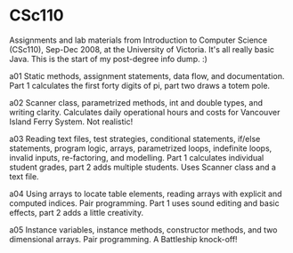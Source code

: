 ﻿CSc110
======

Assignments and lab materials from Introduction to Computer Science (CSc110), Sep-Dec 2008, at the University of Victoria.  It's all really basic Java.  This is the start of my post-degree info dump.  :)

a01
Static methods, assignment statements, data flow, and documentation.
Part 1 calculates the first forty digits of pi, part two draws a totem pole.

a02
Scanner class, parametrized methods, int and double types, and writing clarity.
Calculates daily operational hours and costs for Vancouver Island Ferry System.  Not realistic!

a03
Reading text files, test strategies, conditional statements, if/else statements, program logic, arrays, parametrized loops, indefinite loops, invalid inputs, re-factoring, and modelling.
Part 1 calculates individual student grades, part 2 adds multiple students.  Uses Scanner class and a text file.

a04
Using arrays to locate table elements, reading arrays with explicit and computed indices.  Pair programming.
Part 1 uses sound editing and basic effects, part 2 adds a little creativity.

a05
Instance variables, instance methods, constructor methods, and two dimensional arrays.  Pair programming.
A Battleship knock-off!
